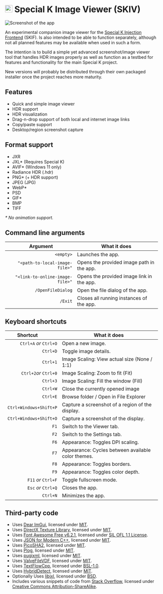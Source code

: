 # <img src="https://sk-data.special-k.info/artwork/strangorth/24.png" width="24" alt="Animated eclipse icon for Special K Image Viewer (SKIV)"> Special K Image Viewer (SKIV)
![Screenshot of the app](https://sk-data.special-k.info/artwork/screens/skiv_initial.png)

An experimental companion image viewer for the [Special K Injection Frontend](https://github.com/SpecialKO/SKIF) (SKIF).
Is also intended to be able to function separately, although not all planned features may be available when used in such a form.

The intention is to build a simple yet advanced screenshot/image viewer tool that handles HDR images properly as well as function as a testbed for features and functionality for the main Special K project.

New versions will probably be distributed through their own packaged installer once the project reaches more maturity.

## Features

- Quick and simple image viewer
- HDR support
- HDR visualization
- Drag-n-drop support of both local and internet image links
- Copy/paste support
- Desktop/region screenshot capture

## Format support

* JXR
* JXL* (Requires Special K)
* AVIF* (Windows 11 only)
* Radiance HDR (.hdr)
* PNG* (+ HDR support)
* JPEG (JPG)
* WebP*
* PSD
* GIF*
* BMP
* TIFF

*\* No animation support.*

## Command line arguments

| Argument&ensp;&ensp;&ensp;&ensp;&ensp;&ensp;&ensp;&ensp; | What it does |
| ------------------------------: | -------------- |
| `<empty>`                       | Launches the app.                         |
| `"<path-to-local-image-file>"`  | Opens the provided image path in the app. |
| `"<link-to-online-image-file>"` | Opens the provided image link in the app. |
| `/OpenFileDialog`               | Open the file dialog of the app.          |
| `/Exit`                         | Closes all running instances of the app.  |

## Keyboard shortcuts

| Shortcut&ensp;&ensp;&ensp;&ensp;&ensp;&ensp;&ensp;&ensp; | What it does |
| ------------------------: | -------------- |
| `Ctrl+A` *or* `Ctrl+O`    | Open a new image.                                       |
| `Ctrl+D`                  | Toggle image details.                                   |
| `Ctrl+1`                  | Image Scaling: View actual size (None / 1:1)            |
| `Ctrl+2`*or* `Ctrl+0`     | Image Scaling: Zoom to fit (Fit)                        |
| `Ctrl+3`                  | Image Scaling: Fill the window (Fill)                   |
| `Ctrl+W`                  | Close the currently opened image                        |
| `Ctrl+E`                  | Browse folder / Open in File Explorer                   |
| `Ctrl+Windows+Shift+P`    | Capture a screenshot of a region of the display.        |
| `Ctrl+Windows+Shift+O`    | Capture a screenshot of the display.                    |
| `F1`                      | Switch to the Viewer tab.                               |
| `F2`                      | Switch to the Settings tab.                             |
| `F6`                      | Appearance: Toggles DPI scaling.                        |
| `F7`                      | Appearance: Cycles between available color themes.      |
| `F8`                      | Appearance: Toggles borders.                            |
| `F9`                      | Appearance: Toggles color depth.                        |
| `F11` *or* `Ctrl+F`       | Toggle fullscreen mode.                                 |
| `Esc` *or* `Ctrl+Q`       | Closes the app.                                         |
| `Ctrl+N`                  | Minimizes the app.                                      |

## Third-party code

* Uses [Dear ImGui](https://github.com/ocornut/imgui), licensed under [MIT](https://github.com/ocornut/imgui/blob/master/LICENSE.txt).
* Uses [DirectX Texture Library](http://go.microsoft.com/fwlink/?LinkId=248926), licensed under [MIT](https://github.com/microsoft/DirectXTex/blob/main/LICENSE).
* Uses [Font Awesome Free v6.2.1](https://fontawesome.com/v6/download), licensed under [SIL OFL 1.1 License](https://scripts.sil.org/OFL).
* Uses [JSON for Modern C++](https://github.com/nlohmann/json), licensed under [MIT](https://github.com/nlohmann/json/blob/develop/LICENSE.MIT).
* Uses [PicoSHA2](https://github.com/okdshin/PicoSHA2), licensed under [MIT](https://github.com/okdshin/PicoSHA2/blob/master/LICENSE).
* Uses [Plog](https://github.com/SergiusTheBest/plog), licensed under [MIT](https://github.com/SergiusTheBest/plog/blob/master/LICENSE).
* Uses [pugixml](https://pugixml.org/), licensed under [MIT](https://pugixml.org/license.html).
* Uses [ValveFileVDF](https://github.com/TinyTinni/ValveFileVDF), licensed under [MIT](https://github.com/TinyTinni/ValveFileVDF/blob/master/LICENSE).
* Uses [TextFlowCpp](https://github.com/catchorg/textflowcpp), licensed under [BSL-1.0](https://github.com/catchorg/textflowcpp/blob/master/LICENSE.txt).
* Uses [HybridDetect](https://github.com/GameTechDev/HybridDetect/), licensed under [MIT](https://github.com/GameTechDev/HybridDetect/blob/main/LICENSE.md).
* Optionally Uses [libjxl](https://github.com/libjxl/), licensed under [BSD](https://raw.githubusercontent.com/libjxl/libjxl/main/LICENSE).
* Includes various snippets of code from [Stack Overflow](https://stackoverflow.com/), licensed under [Creative Commons Attribution-ShareAlike](https://stackoverflow.com/help/licensing).
